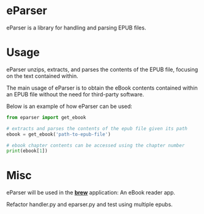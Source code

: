 # eParser

eParser is a library for handling and parsing EPUB files.


# Usage
eParser unzips, extracts, and parses the contents of the EPUB file, focusing on the text contained within.

The main usage of eParser is to obtain the eBook contents contained within an EPUB file without the need for third-party software.

Below is an example of how eParser can be used:

```py
from eparser import get_ebook

# extracts and parses the contents of the epub file given its path
ebook = get_ebook('path-to-epub-file')

# ebook chapter contents can be accessed using the chapter number
print(ebook[1])
```


# Misc
eParser will be used in the [**brew**](https://github.com/nuryase/brew) application: An eBook reader app.

Refactor handler.py and eparser.py and test using multiple epubs.
